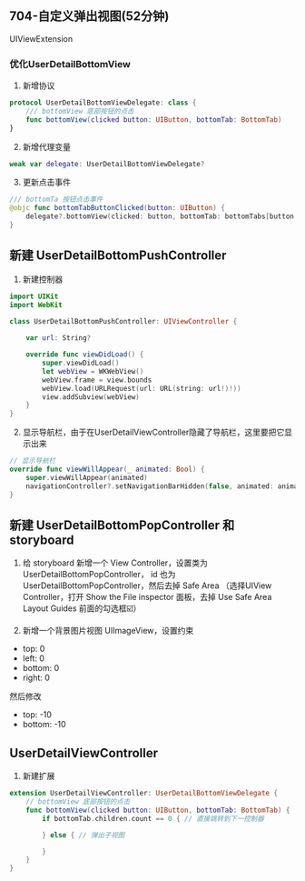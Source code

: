 ## 704-自定义弹出视图(52分钟)
UIViewExtension

### 优化UserDetailBottomView
1. 新增协议
```swift
protocol UserDetailBottomViewDelegate: class {
    /// bottomView 底部按钮的点击
    func bottomView(clicked button: UIButton, bottomTab: BottomTab)
}
```

2. 新增代理变量  
```swift
weak var delegate: UserDetailBottomViewDelegate?
```
    
3. 更新点击事件    
```swift
/// bottomTa 按钮点击事件
@objc func bottomTabButtonClicked(button: UIButton) {
    delegate?.bottomView(clicked: button, bottomTab: bottomTabs[button.tag])
}
```

## 新建 UserDetailBottomPushController
1. 新建控制器  
```swift  
import UIKit
import WebKit

class UserDetailBottomPushController: UIViewController {
    
    var url: String?

    override func viewDidLoad() {
        super.viewDidLoad()
        let webView = WKWebView()
        webView.frame = view.bounds
        webView.load(URLRequest(url: URL(string: url!)!))
        view.addSubview(webView)
    }
}
```

2. 显示导航栏，由于在UserDetailViewController隐藏了导航栏，这里要把它显示出来  
```swift  
// 显示导航栏
override func viewWillAppear(_ animated: Bool) {
    super.viewWillAppear(animated)
    navigationController?.setNavigationBarHidden(false, animated: animated)
}
```

## 新建 UserDetailBottomPopController 和 storyboard

1. 给 storyboard 新增一个 View Controller，设置类为 UserDetailBottomPopController， id 也为 UserDetailBottomPopController，然后去掉 Safe Area （选择UIView Controller，打开 Show the File inspector 面板，去掉 Use Safe Area Layout Guides 前面的勾选框☑️）

2. 新增一个背景图片视图 UIImageView，设置约束
- top: 0
- left: 0
- bottom: 0
- right: 0



然后修改
- top: -10
- bottom: -10


## UserDetailViewController

1. 新建扩展

```swift
extension UserDetailViewController: UserDetailBottomViewDelegate {
    // bottomView 底部按钮的点击
    func bottomView(clicked button: UIButton, bottomTab: BottomTab) {
        if bottomTab.children.count == 0 { // 直接跳转到下一控制器

        } else { // 弹出子视图

        }
    }   
}
```
